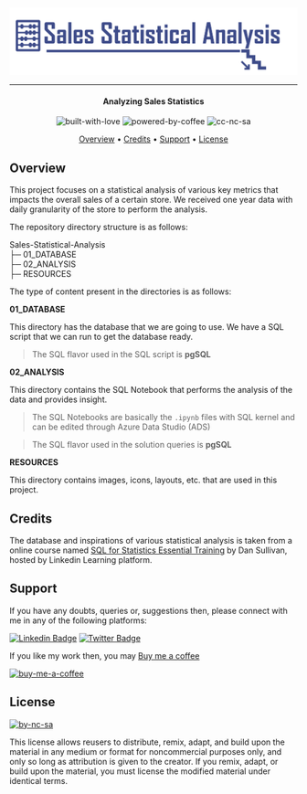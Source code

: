 ![Project Logo][project_logo]

---

<h4 align="center">Analyzing Sales Statistics</h4>

<p align='center'>
<img src="https://i.ibb.co/KxfMMsP/built-with-love.png" alt="built-with-love" border="0">
<img src="https://i.ibb.co/MBDK1Pk/powered-by-coffee.png" alt="powered-by-coffee" border="0">
<img src="https://i.ibb.co/CtGqhQH/cc-nc-sa.png" alt="cc-nc-sa" border="0">
</p>

<p align="center">
  <a href="#overview">Overview</a> •
  <a href="#credits">Credits</a> •
  <a href="#support">Support</a> •
  <a href="#license">License</a>
</p>

## Overview

This project focuses on a statistical analysis of various key metrics that impacts the overall sales of a certain store. We received one year data with daily granularity of the store to perform the analysis. 

The repository directory structure is as follows:

Sales-Statistical-Analysis<br>
├─ 01_DATABASE<br>
├─ 02_ANALYSIS<br>
├─ RESOURCES<br>

The type of content present in the directories is as follows:

**01_DATABASE**

This directory has the database that we are going to use. We have a SQL script that we can run to get the database ready.

> The SQL flavor used in the SQL script is **pgSQL**

**02_ANALYSIS**

This directory contains the SQL Notebook that performs the analysis of the data and provides insight.

> The SQL Notebooks are basically the `.ipynb` files with SQL kernel and can be edited through Azure Data Studio (ADS)

> The SQL flavor used in the solution queries is **pgSQL**

**RESOURCES**

This directory contains images, icons, layouts, etc. that are used in this project.

## Credits

The database and inspirations of various statistical analysis is taken from a online course named [SQL for Statistics Essential Training][credits_link] by Dan Sullivan, hosted by Linkedin Learning platform.

## Support

If you have any doubts, queries or, suggestions then, please connect with me in any of the following platforms:

[![Linkedin Badge][linkedinbadge]][linkedin] [![Twitter Badge][twitterbadge]][twitter]

If you like my work then, you may [Buy me a coffee][buy_me_a_coffee]

<a href="https://www.buymeacoffee.com/quantumudit" target="_blank">
<img src="https://i.ibb.co/9cyrq6m/buy-me-a-coffee.png" alt="buy-me-a-coffee" border="0" width="170" height="50">
</a>

## License

<a href = 'https://creativecommons.org/licenses/by-nc-sa/4.0/' target="_blank">
    <img src="https://i.ibb.co/mvmWGkm/by-nc-sa.png" alt="by-nc-sa" border="0" width="88" height="31">
</a>

This license allows reusers to distribute, remix, adapt, and build upon the material in any medium or format for noncommercial purposes only, and only so long as attribution is given to the creator. If you remix, adapt, or build upon the material, you must license the modified material under identical terms.

<!-- Image Links -->

[project_logo]: RESOURCES/project_cover_image.png

<!-- External Links -->

[credits_link]: https://www.linkedin.com/learning/sql-for-statistics-essential-training/

<!-- Profile Links -->

[linkedin]: https://www.linkedin.com/in/uditkumarchatterjee/
[twitter]: https://twitter.com/quantumudit
[buy_me_a_coffee]: https://www.buymeacoffee.com/quantumudit

<!-- Shields Profile Links -->

[linkedinbadge]: https://img.shields.io/badge/-uditkumarchatterjee-0e76a8?style=flat&labelColor=0e76a8&logo=linkedin&logoColor=white
[twitterbadge]: https://img.shields.io/badge/-@quantumudit-1ca0f1?style=flat&labelColor=1ca0f1&logo=twitter&logoColor=white&link=https://twitter.com/quantumudit
